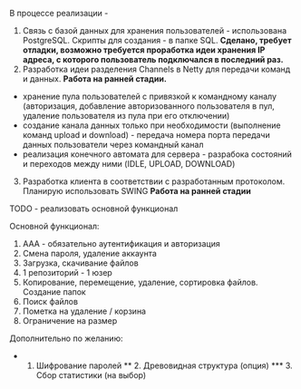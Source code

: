 В процессе реализации -

1. Связь с базой данных для хранения пользователей - использована PostgreSQL. Скрипты для создания - в папке SQL. __Сделано, требует отладки, возможно требуется проработка идеи хранения IP адреса, с которого пользователь подключался в последний раз.__
2. Разработка идеи разделения Channels в Netty для передачи команд и данных. __Работа на ранней стадии.__
- хранение пула пользователей с привязкой к командному каналу (авторизация, добавление авторизованного пользователя в пул, удаление пользователя из пула при его отключении)
- создание канала данных только при необходимости (выполнение команд upload и download) - передача номера порта передачи данных пользователи через командный канал
- реализация конечного автомата для сервера - разрабока состояний и переходов между ними (IDLE, UPLOAD, DOWNLOAD)
3. Разработка клиента в соответствии с разработанным протоколом. Планирую использовать SWING __Работа на ранней стадии__


TODO - реализовать основной функционал

Основной функционал:
1. ААА - обязательно аутентификация и авторизация
2. Смена пароля, удаление аккаунта
3. Загрузка, скачивание файлов
4. 1 репозиторий - 1 юзер
5. Копирование, перемещение, удаление, сортировка файлов. Создание папок
6. Поиск файлов
7. Пометка на удаление / корзина
8. Ограничение на размер

Дополнительно по желанию:
*   1. Шифрование паролей
**  2. Древовидная структура (опция)
*** 3. Сбор статистики (на выбор)

